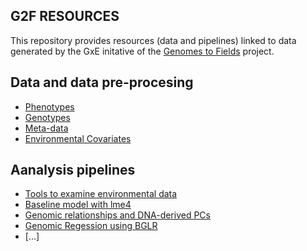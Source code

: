 ## G2F RESOURCES


This repository provides resources (data and pipelines) linked to data generated by the GxE initative of the [Genomes to Fields](https://www.genomes2fields.org/) project.

## Data and data pre-procesing

 - [Phenotypes]()
 - [Genotypes]()
 - [Meta-data]()
 - [Environmental Covariates]()

## Aanalysis pipelines

 - [Tools to examine environmental data]()
 - [Baseline model with lme4]()
 - [Genomic relationships and DNA-derived PCs]()
 - [Genomic Regession using BGLR]()
 - [...]
 

